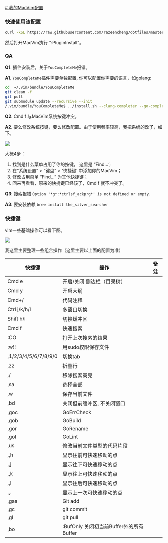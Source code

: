 [# 我的MacVim配置](https://razeencheng.com/post/my-macvim-vimrc.html)

### 快速使用该配置

```bash
curl -kSL https://raw.githubusercontent.com/razeencheng/dotfiles/master/macvim/install.sh | sh
```

然后打开MacVim执行 ":PluginInstall"。


### QA

**Q1**. 插件安装后，关于`YouCompleteMe`报错。

**A1**. `YouCompleteMe`插件需要单独配置, 你可以配置你需要的语言，如golang:

```bash
cd  ~/.vim/bundle/YouCompleteMe
git clean -f
git pull
git submodule update --recursive --init
/.vim/bundle/YouCompleteMe$ ../install.sh --clang-completer --go-completer
```



**Q2**. Cmd f 与MacVim系统按键冲突。

**A2**. 要么修改系统按键，要么修改配置。由于使用频率较高，我把系统的改了，如下。

![](http://st.razeen.cn/image/blog/modify_sys_keyboard.jpg)

大概4步：

1. 找到是什么菜单占用了你的按键， 这里是 “Find...‘;
2. 在“系统设置” > "键盘" > '快捷键' 中添加你的MacVim；
3. 修改占用菜单 “Find...”  为其他快捷键；
4. 回来再看看，原来的快捷键已经该了，Cmd f 就不冲突了。



**Q3**: 搜索报错 `Option '*g*:*ctrlsf_ackprg*' is not defined or empty.`

**A3**: 要安装依赖 `brew install the_silver_searcher`


### 快捷键

vim一些基础操作可以看下图。

![](http://st.razeen.cn/image/blog/vim-keyboard.jpg)



我这里主要整理一些组合操作（这里主要以上面的配置为准）

| 快捷键               | 操作                       | 备注 |
| -------------------- | -------------------------- | ---- |
| Cmd e                | 开启/关闭 侧边栏（目录树） |      |
| Cmd y                | 开启大纲                   |      |
| Cmd+/                | 代码注释                   |      |
| Ctrl  j/k/h/l        | 多窗口切换                 |      |
| Shift   h/l          | 切换缓冲区                 |      |
| Cmd f                | 快速搜索                   |      |
| :CO                  | 打开上次搜索的结果         |      |
| :w!!                 | 用sudo权限保存文件         |      |
| ,1/2/3/4/5/6/7/8/9/0 | 切换tab                    |      |
| ,zz                  | 折叠行                     |      |
| ,/                   | 移除搜索高亮               |      |
| ,sa                  | 选择全部                   |      |
| ,w                   | 保存当前文件               |      |
| ,bd                  | 关闭但前缓冲区, 不关闭窗口 |      |
| ,goc                 | GoErrCheck                 |      |
| ,gob                 | GoBuild                    |      |
| ,gor                 | GoRename                   |      |
| ,gol                 | GoLint                     |      |
| ,us                  | 修改当前文件类型的代码片段 |      |
| ,,h                  | 显示往前可快速移动的点     |      |
| ,,j                  | 显示往下可快速移动的点     |      |
| ,,k                  | 显示往上可快速移动的点     |      |
| ,,l                  | 显示往后可快速移动的点     |      |
| ,,.                  | 显示上一次可快速移动的点   |      |
| ,gaa                 | Git add                    |      |
| ,gc                  | git commit                 |      |
| ,gl                  | git pull                   |      |
| ,bo                  | :BufOnly 关闭初当前Buffer外的所有Buffer |      |






